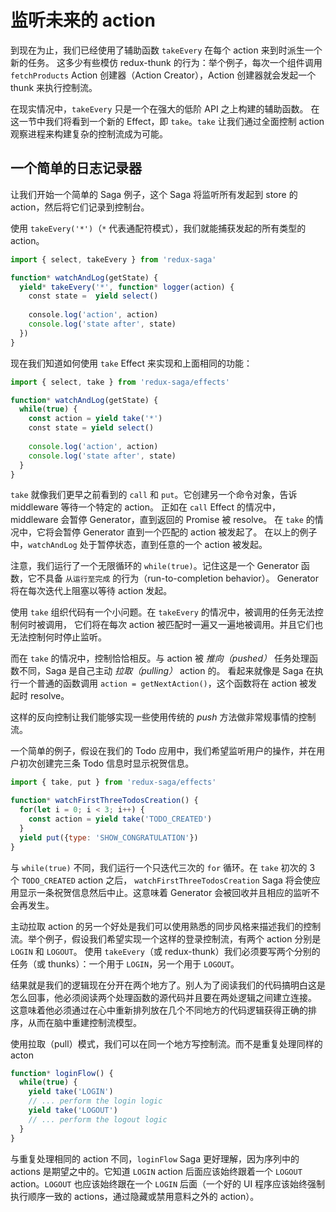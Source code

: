 # 监听未来的 action

到现在为止，我们已经使用了辅助函数 `takeEvery` 在每个 action 来到时派生一个新的任务。
这多少有些模仿 redux-thunk 的行为：举个例子，每次一个组件调用 `fetchProducts` Action 创建器（Action Creator），Action 创建器就会发起一个 thunk 来执行控制流。

在现实情况中，`takeEvery` 只是一个在强大的低阶 API 之上构建的辅助函数。
在这一节中我们将看到一个新的 Effect，即 `take`。`take` 让我们通过全面控制 action 观察进程来构建复杂的控制流成为可能。

## 一个简单的日志记录器

让我们开始一个简单的 Saga 例子，这个 Saga 将监听所有发起到 store 的 action，然后将它们记录到控制台。

使用 `takeEvery('*')`（`*` 代表通配符模式），我们就能捕获发起的所有类型的 action。

```javascript
import { select, takeEvery } from 'redux-saga'

function* watchAndLog(getState) {
  yield* takeEvery('*', function* logger(action) {
    const state =  yield select()
    
    console.log('action', action)
    console.log('state after', state)
  })
}
```

现在我们知道如何使用 `take` Effect 来实现和上面相同的功能：

```javascript
import { select, take } from 'redux-saga/effects'

function* watchAndLog(getState) {
  while(true) {
    const action = yield take('*')
    const state = yield select()
    
    console.log('action', action)
    console.log('state after', state)
  }
}
```

`take` 就像我们更早之前看到的 `call` 和 `put`。它创建另一个命令对象，告诉 middleware 等待一个特定的 action。
正如在 `call` Effect 的情况中，middleware 会暂停 Generator，直到返回的 Promise 被 resolve。
在 `take` 的情况中，它将会暂停 Generator 直到一个匹配的 action 被发起了。
在以上的例子中，`watchAndLog` 处于暂停状态，直到任意的一个 action 被发起。

注意，我们运行了一个无限循环的 `while(true)`。记住这是一个 Generator 函数，它不具备 `从运行至完成` 的行为（run-to-completion behavior）。
Generator 将在每次迭代上阻塞以等待 action 发起。

使用 `take` 组织代码有一个小问题。在 `takeEvery` 的情况中，被调用的任务无法控制何时被调用，
它们将在每次 action 被匹配时一遍又一遍地被调用。并且它们也无法控制何时停止监听。

而在 `take` 的情况中，控制恰恰相反。与 action 被 *推向（pushed）* 任务处理函数不同，Saga 是自己主动 *拉取（pulling）* action 的。
看起来就像是 Saga 在执行一个普通的函数调用 `action = getNextAction()`，这个函数将在 action 被发起时 resolve。

这样的反向控制让我们能够实现一些使用传统的 *push* 方法做非常规事情的控制流。

一个简单的例子，假设在我们的 Todo 应用中，我们希望监听用户的操作，并在用户初次创建完三条 Todo 信息时显示祝贺信息。

```javascript
import { take, put } from 'redux-saga/effects'

function* watchFirstThreeTodosCreation() {
  for(let i = 0; i < 3; i++) {
    const action = yield take('TODO_CREATED')
  }
  yield put({type: 'SHOW_CONGRATULATION'})
}
```

与 `while(true)` 不同，我们运行一个只迭代三次的 `for` 循环。在 `take` 初次的 3 个 `TODO_CREATED` action 之后，
`watchFirstThreeTodosCreation` Saga 将会使应用显示一条祝贺信息然后中止。这意味着 Generator 会被回收并且相应的监听不会再发生。

主动拉取 action 的另一个好处是我们可以使用熟悉的同步风格来描述我们的控制流。举个例子，假设我们希望实现一个这样的登录控制流，有两个 action 分别是 `LOGIN` 和 `LOGOUT`。
使用 `takeEvery`（或 redux-thunk）我们必须要写两个分别的任务（或 thunks）：一个用于 `LOGIN`，另一个用于 `LOGOUT`。

结果就是我们的逻辑现在分开在两个地方了。别人为了阅读我们的代码搞明白这是怎么回事，他必须阅读两个处理函数的源代码并且要在两处逻辑之间建立连接。
这意味着他必须通过在心中重新排列放在几个不同地方的代码逻辑获得正确的排序，从而在脑中重建控制流模型。

使用拉取（pull）模式，我们可以在同一个地方写控制流。而不是重复处理同样的acton

```javascript
function* loginFlow() {
  while(true) {
    yield take('LOGIN')
    // ... perform the login logic
    yield take('LOGOUT')
    // ... perform the logout logic
  }
}
```

与重复处理相同的 action 不同，`loginFlow` Saga 更好理解，因为序列中的 actions 是期望之中的。它知道 `LOGIN` action
后面应该始终跟着一个 `LOGOUT` action。`LOGOUT` 也应该始终跟在一个 `LOGIN` 后面（一个好的 UI 程序应该始终强制执行顺序一致的 actions，通过隐藏或禁用意料之外的 action）。
